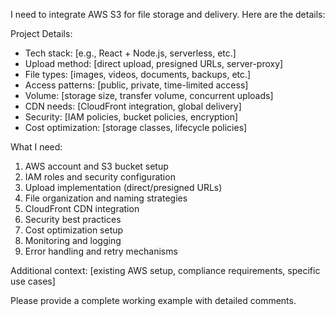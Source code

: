 I need to integrate AWS S3 for file storage and delivery. Here are the details:

Project Details:

- Tech stack: [e.g., React + Node.js, serverless, etc.]
- Upload method: [direct upload, presigned URLs, server-proxy]
- File types: [images, videos, documents, backups, etc.]
- Access patterns: [public, private, time-limited access]
- Volume: [storage size, transfer volume, concurrent uploads]
- CDN needs: [CloudFront integration, global delivery]
- Security: [IAM policies, bucket policies, encryption]
- Cost optimization: [storage classes, lifecycle policies]

What I need:

1. AWS account and S3 bucket setup
2. IAM roles and security configuration
3. Upload implementation (direct/presigned URLs)
4. File organization and naming strategies
5. CloudFront CDN integration
6. Security best practices
7. Cost optimization setup
8. Monitoring and logging
9. Error handling and retry mechanisms

Additional context: [existing AWS setup, compliance requirements, specific use cases]

Please provide a complete working example with detailed comments.
